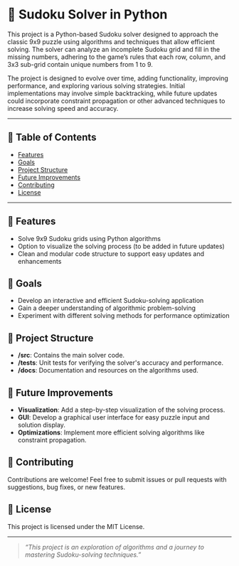 # 🧩 Sudoku Solver in Python

This project is a Python-based Sudoku solver designed to approach the classic 9x9 puzzle using algorithms and techniques that allow efficient solving. The solver can analyze an incomplete Sudoku grid and fill in the missing numbers, adhering to the game’s rules that each row, column, and 3x3 sub-grid contain unique numbers from 1 to 9.

The project is designed to evolve over time, adding functionality, improving performance, and exploring various solving strategies. Initial implementations may involve simple backtracking, while future updates could incorporate constraint propagation or other advanced techniques to increase solving speed and accuracy.

---

## 📑 Table of Contents
- [Features](#-features)
- [Goals](#-goals)
- [Project Structure](#-project-structure)
- [Future Improvements](#-future-improvements)
- [Contributing](#-contributing)
- [License](#-license)

---

## 🔹 Features

- Solve 9x9 Sudoku grids using Python algorithms
- Option to visualize the solving process (to be added in future updates)
- Clean and modular code structure to support easy updates and enhancements

## 🎯 Goals

- Develop an interactive and efficient Sudoku-solving application
- Gain a deeper understanding of algorithmic problem-solving
- Experiment with different solving methods for performance optimization

## 📂 Project Structure

- **/src**: Contains the main solver code.
- **/tests**: Unit tests for verifying the solver's accuracy and performance.
- **/docs**: Documentation and resources on the algorithms used.

## 🚀 Future Improvements

- **Visualization**: Add a step-by-step visualization of the solving process.
- **GUI**: Develop a graphical user interface for easy puzzle input and solution display.
- **Optimizations**: Implement more efficient solving algorithms like constraint propagation.

## 🤝 Contributing

Contributions are welcome! Feel free to submit issues or pull requests with suggestions, bug fixes, or new features.

## 📜 License

This project is licensed under the MIT License.

---

> *“This project is an exploration of algorithms and a journey to mastering Sudoku-solving techniques.”*
